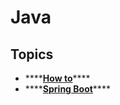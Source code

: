 # Java

## Topics

* \*\*\*\*[**How to**](how-to.md)\*\*\*\*
* \*\*\*\*[**Spring Boot**](spring-boot.md)\*\*\*\*



